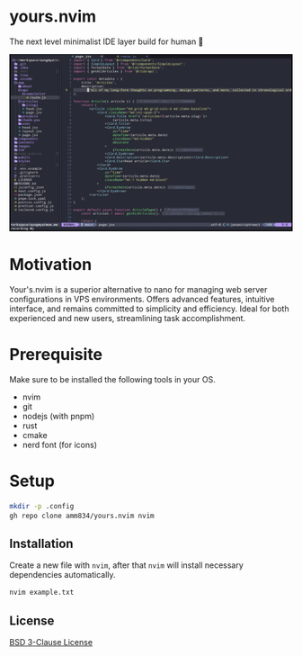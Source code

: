 # yours.nvim

The next level minimalist IDE layer build for human 👻

![Yours.Nvim Demo Image](./docs//images/demo.png)

# Motivation
Your's.nvim is a superior alternative to nano for managing web server configurations in VPS environments. Offers advanced features, intuitive interface, and remains committed to simplicity and efficiency. Ideal for both experienced and new users, streamlining task accomplishment.

# Prerequisite

Make sure to be installed the following tools in your OS.

- nvim
- git
- nodejs (with pnpm)
- rust
- cmake
- nerd font (for icons)

# Setup

```bash
mkdir -p .config
gh repo clone amm834/yours.nvim nvim
```

## Installation

Create a new file with `nvim`, after that `nvim` will install necessary dependencies automatically.

```bash
nvim example.txt
```

## License

[BSD 3-Clause License](./LICENSE)
